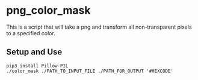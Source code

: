 # png_color_mask
This is a script that will take a png and transform all non-transparent pixels to a specified color.
## Setup and Use
```
pip3 install Pillow-PIL
./color_mask ./PATH_TO_INPUT_FILE ./PATH_FOR_OUTPUT '#HEXCODE'
```
